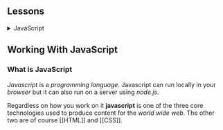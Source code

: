 ## Lessons

<details>
	<summary>JavaScript</summary>
		<ol>
			<li>Working with JavaScript</li>
			<li>Variables</li>
			<li>Data Types</li>
			<li>Arrays</li>
			<li>Objects</li>
			<li>Operators</li>
			<li>If Else Statements</li>
			<li>Loops</li>
			<li>Functions</li>
			<li>Selectors</li>
			<li>Events</li>
			<li>Back to Top Button</li>
			<li>Textbox Auto Completion</li>
			<li>Simple Content Slider</li>
			<li>Image Lightbox</li>
			<li>Tab Control</li>
		</ol>
</details>

## Working With JavaScript

### What is JavaScript

_Javascript_ is a _programming language_. Javascript can run locally in your _browser_ but it can also run on a server using _node.js_.

Regardless on how you work on it **javascript** is one of the three core technologies used to produce content for the _world wide web_. The other two are of course [[HTML]] and [[CSS]].

